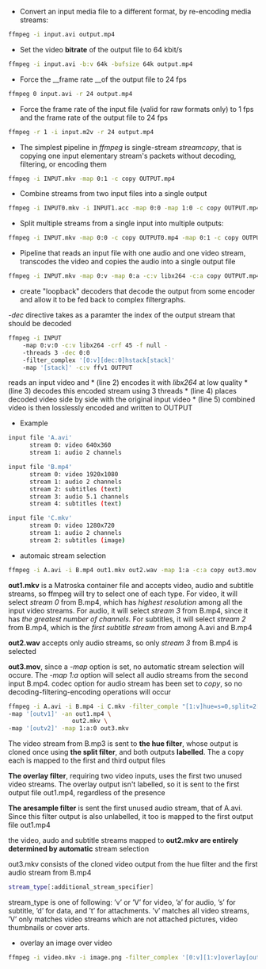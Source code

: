 * Convert an input media file to a different format, by re-encoding media streams:
```sh
ffmpeg -i input.avi output.mp4
```
* Set the video __bitrate__ of the output file to 64 kbit/s
```sh
ffmpeg -i input.avi -b:v 64k -bufsize 64k output.mp4
```
* Force the __frame rate __of the output file to 24 fps
```sh
ffmpeg 0 input.avi -r 24 output.mp4
```
* Force the frame rate of the input file (valid for raw formats only) to 1 fps and the frame rate of the output file to 24 fps
```sh
ffmpeg -r 1 -i input.m2v -r 24 output.mp4
```
* The simplest pipeline in *ffmpeg* is single-stream *streamcopy*, that is copying one input elementary stream's packets without decoding, filtering, or encoding them
```sh
ffmpeg -i INPUT.mkv -map 0:1 -c copy OUTPUT.mp4
```
* Combine streams from two input files into a single output
```sh
ffmpeg -i INPUT0.mkv -i INPUT1.acc -map 0:0 -map 1:0 -c copy OUTPUT.mp4
```
* Split multiple streams from a single input into multiple outputs:
```sh
ffmpeg -i INPUT.mkv -map 0:0 -c copy OUTPUT0.mp4 -map 0:1 -c copy OUTPUT1.mp4
```
* Pipeline that reads an input file with one audio and one video stream, transcodes the video and copies the audio into a single output file
```sh
ffmpeg -i INPUT.mkv -map 0:v -map 0:a -c:v libx264 -c:a copy OUTPUT.mp4
```
* create "loopback" decoders that decode the output from some encoder and allow it to be fed back to complex filtergraphs. 

*-dec* directive takes as a paramter the index of the output stream that should be decoded
```sh
ffmpeg -i INPUT
    -map 0:v:0 -c:v libx264 -crf 45 -f null -
    -threads 3 -dec 0:0
    -filter_complex '[0:v][dec:0]hstack[stack]'
    -map '[stack]' -c:v ffv1 OUTPUT
```
reads an input video and
    * (line 2) encodes it with *libx264* at low quality
    * (line 3) decodes this encoded stream using 3 threads
    * (line 4) places decoded video side by side with the original input video
    * (line 5) combined video is then losslessly encoded and written to OUTPUT
* Example
```sh
input file 'A.avi'
      stream 0: video 640x360
      stream 1: audio 2 channels

input file 'B.mp4'
      stream 0: video 1920x1080
      stream 1: audio 2 channels
      stream 2: subtitles (text)
      stream 3: audio 5.1 channels
      stream 4: subtitles (text)

input file 'C.mkv'
      stream 0: video 1280x720
      stream 1: audio 2 channels
      stream 2: subtitles (image)
```
* automaic stream selection
```sh
ffmpeg -i A.avi -i B.mp4 out1.mkv out2.wav -map 1:a -c:a copy out3.mov
```
__out1.mkv__ is a Matroska container file and accepts video, audio and subtitle streams, so ffmpeg will try to select one of each type. For video, it will select *stream 0* from B.mp4, which has *highest resolution* among all the input video streams. For audio, it will select *stream 3* from B.mp4, since it has *the greatest number of channels*. For subtitles, it will select *stream 2* from B.mp4, which is the *first subtitle stream* from among A.avi and B.mp4

__out2.wav__ accepts only audio streams, so only *stream 3* from B.mp4 is selected

__out3.mov__, since a *-map* option is set, no automatic stream selection will occure. The *-map 1:a* option will select all audio streams from the second input B.mp4. codec option for audio stream has been set to *copy*, so no decoding-filtering-encoding operations will occur
```sh
ffmpeg -i A.avi -i B.mp4 -i C.mkv -filter_comple "[1:v]hue=s=0,split=2[outv1][outv2];overlay;aresample" \
-map '[outv1]' -an out1.mp4 \
                  out2.mkv \
-map '[outv2]' -map 1:a:0 out3.mkv
```
The video stream from B.mp3 is sent to __the hue filter__, whose output is cloned once using __the split filter__, and both outputs __labelled__. The a copy each is mapped to the first and third output files

__The overlay filter__, requiring two video inputs, uses the first two unused video streams. The overlay output isn't labelled, so it is sent to the first output file out1.mp4, regardless of the presence

__The aresample filter__ is sent the first unused audio stream, that of A.avi. Since this filter output is also unlabelled, it too is mapped to the first output file out1.mp4

the video, audo and subtitle streams mapped to __out2.mkv are entirely determined by automatic__ stream selection

out3.mkv consists of the cloned video output from the hue filter and the first audio stream from B.mp4

```sh
stream_type[:additional_stream_specifier]
```
stream_type is one of following: ’v’ or ’V’ for video, ’a’ for audio, ’s’ for subtitle, ’d’ for data, and ’t’ for attachments. ’v’ matches all video streams, ’V’ only matches video streams which are not attached pictures, video thumbnails or cover arts.

* overlay an image over video
```sh
ffmpeg -i video.mkv -i image.png -filter_complex '[0:v][1:v]overlay[out]' -map '[out]' out.mkv
```



